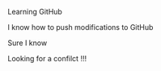 Learning GitHub

I know how to push modifications to GitHub

Sure I know

Looking for a confilct !!!
